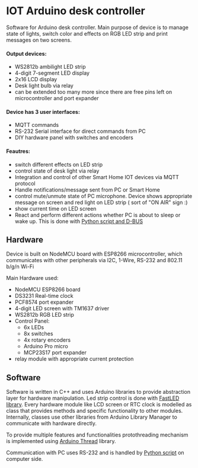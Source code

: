 # IOT Arduino desk controller

Software for Arduino desk controller. Main purpose of device is to manage state of lights, switch color and effects on RGB LED strip and print messages on two screens. 

 #### Output devices:
 * WS2812b ambilight LED strip
 * 4-digit 7-segment LED display
 * 2x16 LCD display
 * Desk light bulb via relay
 * can be extended too many more since there are free pins left on microcontroller and port expander

#### Device has 3 user interfaces:
 * MQTT commands
 * RS-232 Serial interface for direct commands from PC
 * DIY hardware panel with switches and encoders

#### Feautres:
 * switch different effects on LED strip
 * control state of desk light via relay
 * Integration and control of other Smart Home IOT devices via MQTT protocol
 * Handle notifications/message sent from PC or Smart Home
 * control mute/unmute state of PC microphone. Device shows appropriate message on screen and red light on LED strip ( sort of "ON AIR" sign :)
 * show current time on LED screen
 * React and perform different actions whether PC is about to sleep or wake up. This is done with [Python script and D-BUS](https://github.com/lewelyn7/python-macro-keyboard)


## Hardware

Device is built on NodeMCU board with ESP8266 microcontroller, which communicates with other peripherals via I2C, 1-Wire, RS-232 and 802.11 b/g/n Wi-Fi

Main Hardware used:
 * NodeMCU ESP8266 board
 * DS3231 Real-time clock
 * PCF8574 port expander
 * 4-digit LED screen with TM1637 driver
 * WS2812b RGB LED strip
 * Control Panel:
    * 6x LEDs
    * 8x switches
    * 4x rotary encoders
    * Arduino Pro micro
    * MCP23S17 port expander
 * relay module with appropriate current protection


## Software

Software is written in C++ and uses Arduino libraries to provide abstraction layer for hardware manipulation. Led strip control is done with [FastLED library](https://github.com/FastLED/FastLED). Every hardware module like LCD screen or RTC clock is modelled as class that provides methods and specific functionality to other modules. Internally, classes use other libraries from Arduino Library Manager to communicate with hardware directly.

To provide multiple features and functionalities protothreading mechanism is implemented using [Arduino Thread](https://github.com/ivanseidel/ArduinoThread) library.

Communication with PC uses RS-232 and is handled by [Python script](https://github.com/lewelyn7/python-macro-keyboard) on computer side.